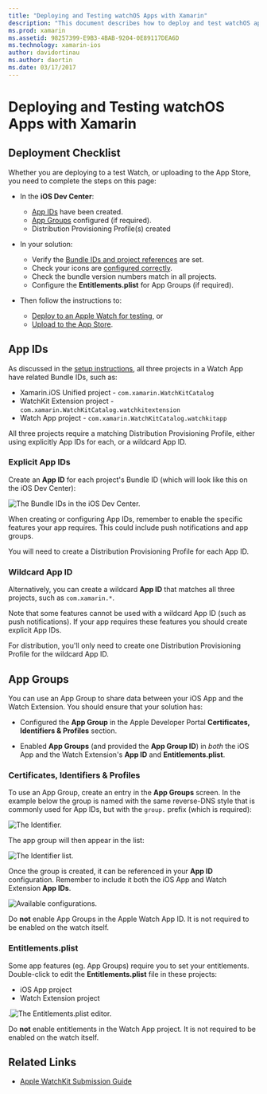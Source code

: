 ```yaml
---
title: "Deploying and Testing watchOS Apps with Xamarin"
description: "This document describes how to deploy and test watchOS apps built with Xamarin. It provides a deployment checklist, discusses explicit and wildcard app IDs, and takes a look at app groups."
ms.prod: xamarin
ms.assetid: 98257399-E9B3-4BAB-9204-0E89117DEA6D
ms.technology: xamarin-ios
author: davidortinau
ms.author: daortin
ms.date: 03/17/2017
---
```


# Deploying and Testing watchOS Apps with Xamarin

## Deployment Checklist

Whether you are deploying to a test Watch, or uploading to the App Store,
  you need to complete the steps on this page:

- In the **iOS Dev Center**:
  - [App IDs](#App_IDs) have been created.
  - [App Groups](#App_Groups) configured (if required).
  - Distribution Provisioning Profile(s) created

- In your solution:

  - Verify the [Bundle IDs and project references](~/ios/watchos/get-started/installation.md) are set.
  - Check your icons are [configured correctly](~/ios/watchos/app-fundamentals/icons.md).
  - Check the bundle version numbers match in all projects.
  - Configure the **Entitlements.plist** for App Groups (if required).

- Then follow the instructions to:
  - [Deploy to an Apple Watch for testing](~/ios/watchos/deploy-test/device.md), or
  - [Upload to the App Store](~/ios/watchos/deploy-test/appstore.md).

<a name="App_IDs"></a>

## App IDs

As discussed in the [setup instructions](~/ios/watchos/get-started/installation.md),
  all three projects in a Watch App have related Bundle IDs, such as:

- Xamarin.iOS Unified project - `com.xamarin.WatchKitCatalog`
- WatchKit Extension project - `com.xamarin.WatchKitCatalog.watchkitextension`
- Watch App project - `com.xamarin.WatchKitCatalog.watchkitapp`

All three projects require a matching Distribution Provisioning Profile,
  either using explicitly App IDs for each, or a wildcard App ID.

### Explicit App IDs

Create an **App ID** for each project's Bundle ID (which will look like
  this on the iOS Dev Center):

![The Bundle IDs in the iOS Dev Center.](images/appids-specific-sml.png)

When creating or configuring App IDs, remember to enable the specific
  features your app requires. This could include push notifications
  and app groups.

You will need to create a Distribution Provisioning Profile for
  each App ID.

### Wildcard App ID

Alternatively, you can create a wildcard **App ID** that
  matches all three projects, such as `com.xamarin.*`.

Note that some features cannot be used with a wildcard
  App ID (such as push notifications). If your app
  requires these features you should create explicit
  App IDs.

For distribution, you'll only need to create one
  Distribution Provisioning Profile for the wildcard App ID.

<a name="App_Groups"></a>

## App Groups

You can use an App Group to share data between your iOS App and
  the Watch Extension. You should ensure that your solution has:

- Configured the **App Group** in the Apple Developer Portal
**Certificates, Identifiers & Profiles** section.

- Enabled **App Groups** (and provided the **App Group ID**) in *both*
  the iOS App and the Watch Extension's **App ID** and **Entitlements.plist**.

### Certificates, Identifiers & Profiles

To use an App Group, create an entry in the **App Groups**
  screen. In the example below the group is named with
  the same reverse-DNS style that is commonly used for
  App IDs, but with the `group.` prefix (which is required):

![The Identifier.](images/appgroups-new-sml.png)

The app group will then appear in the list:

![The Identifier list.](images/appgroups-setup-sml.png)

Once the group is created, it can be referenced in your
  **App ID** configuration. Remember to include it both the
  iOS App and Watch Extension **App IDs**.

![Available configurations.](images/appgroups-sml.png)

Do **not** enable App Groups in the Apple Watch App ID. It is not
  required to be enabled on the watch itself.

### Entitlements.plist

Some app features (eg. App Groups) require you to set your entitlements.
  Double-click to edit the **Entitlements.plist** file in these projects:

- iOS App project
- Watch Extension project

.![The Entitlements.plist editor.](images/entitlements-plist-sml.png)

Do **not** enable entitlements in the Watch App project. It is not
  required to be enabled on the watch itself.

## Related Links

- [Apple WatchKit Submission Guide](https://developer.apple.com/app-store/watch/)
